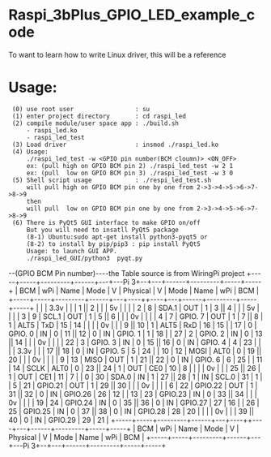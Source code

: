 # Raspi_3bPlus_GPIO_LED_example_code
To want to learn how to write Linux driver, this will be a reference 

# Usage:
     (0) use root user                 : su
     (1) enter project directory       : cd raspi_led
     (2) compile module/user space app : ./build.sh
         - raspi_led.ko
         - raspi_led_test
     (3) Load driver                   : insmod ./raspi_led.ko
     (4) Usage: 
         ./raspi_led_test -w <GPIO pin number(BCM cloumn)> <ON_OFF>
         ex: (pull high on GPIO BCM pin 2) ./raspi_led_test -w 2 1
         ex: (pull  low on GPIO BCM pin 3) ./raspi_led_test -w 3 0
     (5) Shell script usage            : ./respi_led_test.sh
         will pull high on GPIO BCM pin one by one from 2->3->4->5->6->7->8->9
         then
         will pull  low on GPIO BCM pin one by one from 2->3->4->5->6->7->8->9
     (6) There is PyQt5 GUI interface to make GPIO on/off
         But you will need to insatll PyQt5 package
         (8-1) Ubuntu:sudo apt-get install python3-pyqt5 or
         (8-2) to install by pip/pip3 : pip install PyQt5
         Usage: to launch GUI APP.
         ./raspi_led_GUI/python3  pyqt.py

--(GPIO BCM Pin number)----the Table source is from WiringPi project
 +-----+-----+---------+------+---+---Pi 3+--+---+------+---------+-----+-----+
 | BCM | wPi |   Name  | Mode | V | Physical | V | Mode | Name    | wPi | BCM |
 +-----+-----+---------+------+---+----++----+---+------+---------+-----+-----+
 |     |     |    3.3v |      |   |  1 || 2  |   |      | 5v      |     |     |
 |   2 |   8 |   SDA.1 |  OUT | 1 |  3 || 4  |   |      | 5v      |     |     |
 |   3 |   9 |   SCL.1 |  OUT | 1 |  5 || 6  |   |      | 0v      |     |     |
 |   4 |   7 | GPIO. 7 |  OUT | 1 |  7 || 8  | 1 | ALT5 | TxD     | 15  | 14  |
 |     |     |      0v |      |   |  9 || 10 | 1 | ALT5 | RxD     | 16  | 15  |
 |  17 |   0 | GPIO. 0 |   IN | 0 | 11 || 12 | 0 | IN   | GPIO. 1 | 1   | 18  |
 |  27 |   2 | GPIO. 2 |   IN | 0 | 13 || 14 |   |      | 0v      |     |     |
 |  22 |   3 | GPIO. 3 |   IN | 0 | 15 || 16 | 0 | IN   | GPIO. 4 | 4   | 23  |
 |     |     |    3.3v |      |   | 17 || 18 | 0 | IN   | GPIO. 5 | 5   | 24  |
 |  10 |  12 |    MOSI | ALT0 | 0 | 19 || 20 |   |      | 0v      |     |     |
 |   9 |  13 |    MISO |  OUT | 1 | 21 || 22 | 0 | IN   | GPIO. 6 | 6   | 25  |
 |  11 |  14 |    SCLK | ALT0 | 0 | 23 || 24 | 1 | OUT  | CE0     | 10  | 8   |
 |     |     |      0v |      |   | 25 || 26 | 1 | OUT  | CE1     | 11  | 7   |
 |   0 |  30 |   SDA.0 |   IN | 1 | 27 || 28 | 1 | IN   | SCL.0   | 31  | 1   |
 |   5 |  21 | GPIO.21 |  OUT | 1 | 29 || 30 |   |      | 0v      |     |     |
 |   6 |  22 | GPIO.22 |  OUT | 1 | 31 || 32 | 0 | IN   | GPIO.26 | 26  | 12  |
 |  13 |  23 | GPIO.23 |   IN | 0 | 33 || 34 |   |      | 0v      |     |     |
 |  19 |  24 | GPIO.24 |   IN | 0 | 35 || 36 | 0 | IN   | GPIO.27 | 27  | 16  |
 |  26 |  25 | GPIO.25 |   IN | 0 | 37 || 38 | 0 | IN   | GPIO.28 | 28  | 20  |
 |     |     |      0v |      |   | 39 || 40 | 0 | IN   | GPIO.29 | 29  | 21  |
 +-----+-----+---------+------+---+----++----+---+------+---------+-----+-----+
 | BCM | wPi |   Name  | Mode | V | Physical | V | Mode | Name    | wPi | BCM |
 +-----+-----+---------+------+---+---Pi 3+--+---+------+---------+-----+-----+
